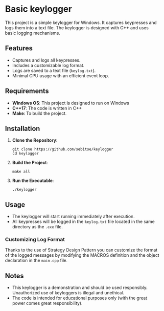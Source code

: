 # Basic keylogger

This project is a simple keylogger for Windows. It captures keypresses and logs them into a text file. The keylogger is designed with C++ and uses basic logging mechanisms.

## Features

- Captures and logs all keypresses.
- Includes a customizable log format.
- Logs are saved to a text file (`keylog.txt`).
- Minimal CPU usage with an efficient event loop.

## Requirements

- **Windows OS**: This project is designed to run on Windows
- **C++17**: The code is written in C++
- **Make**:  To build the project.

## Installation

1. **Clone the Repository**:
    ```
    git clone https://github.com/sebitse/keylogger
    cd keylogger
    ```

2. **Build the Project**:
    ```
    make all
    ```

3. **Run the Executable**:
    ```
    ./keylogger
    ```

## Usage

- The keylogger will start running immediately after execution.
- All keypresses will be logged in the `keylog.txt` file located in the same directory as the `.exe` file.

### Customizing Log Format

Thanks to the use of Strategy Design Pattern you can customize the format of the logged messages by modifying the MACROS definition and the object declaration in the `main.cpp` file. 

## Notes
- This keylogger is a demonstration and should be used responsibly. Unauthorized use of keyloggers is illegal and unethical.
- The code is intended for educational purposes only (with the great power comes great responsibility).
